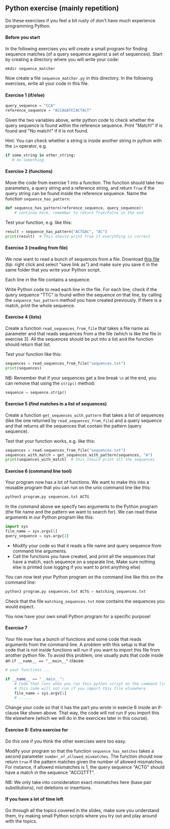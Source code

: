 

## Python exercise (mainly repetition)
Do these exercises if you feel a bit rusty of don't have much experience programming Python.

#### Before you start
In the following exercises you will create a small program for finding sequence matches (of a query sequence against a set of sequences). Start by creating a directory where you will write your code:
```
mkdir sequence_matcher
```

Now create a file `sequence_matcher.py` in this directory. In the following exercises, write all your code in this file.

#### Exercise 1 (if/else)

```python
query_sequence = "CCA"
reference_sequence = "ACCAGATCCACTACT"
````

Given the two variables above, write python code to check whether the query sequence is found within the reference sequence. Print "Match!" if is found and "No match!" if it is not found.

Hint: You can check whether a string is inside another string in python with the `in` operator, e.g. 
 ```python
 if some_string in other_string:
    # do something
```


#### Exercise 2 (functions)
Move the code from exercise 1 into a function. The function should take two parameters, a query string and a reference string, and return `True` if the query string can be found inside the reference sequence. Name the function `sequence_has_pattern`:

```python
def sequence_has_pattern(reference_sequence, query_sequence):
    # continue here, remember to return True/False in the end
```

Test your function, e.g. like this:
```python
result = sequence_has_pattern("ACTGAC", "AC")
print(result)  # This should print True if everything is correct
```


#### Exercise 3 (reading from file)
We now want to read a bunch of sequences from a file. Download [this file](https://raw.githubusercontent.com/ivargr/python-bioinformatics/master/repetition/sequences.txt) (tip: right click and select "save link as") and make sure you save it in the same folder that you write your Python script.

Each line in the file contains a sequence. 

Write Python code to read each line in the file. For each line, check if the query sequence "TTC" is found within the sequence on that line, by calling the `sequence_has_pattern` method you have created previously. If there is a match, print the whole sequence.


#### Exercise 4 (lists)

Create a function `read_sequences_from_file` that takes a file name as parameter and that reads sequences from a the file (which is like the file in exercise 3). All the sequences should be put into a list and the function should return that list.

Test your function like this:

```python
sequences = read_sequences_from_file("sequences.txt")
print(sequences)
```

NB: Remember that if your sequences get a line break `\n` at the end, you can remove that using the `strip()` method:
```python
sequence = sequence.strip()
```

#### Exercise 5 (find matches in a list of sequences)
Create a function `get_sequences_with_pattern` that takes a list of sequences (like the one returned by `read_sequences_from_file`) and a query sequence and that returns all the sequences that contain the pattern (query sequence).

Test that your function works, e.g. like this:
```python
sequences = read-sequences_from_file("sequences.txt")
sequences_with_match = get_sequences_with_pattern(sequences, "A")
print(sequences_with_match)  # this should print all the sequences
```

#### Exercise 6 (command line tool)
Your program now has a lot of functions. We want to make this into a reusable program that you can run on the unix command line like this:

```bash
python3 program.py sequences.txt ACTG
```

In the command above we specify two arguments to the Python program (the file name and the pattern we want to search for). We can read these arguments in our Python program like this:

```python
import sys
file_name = sys.argv[1]
query_sequence = sys.argv[2]
```

* Modify your code so that it reads a file name and query sequence from command line arguments. 
* Call the functions you have created, and print all the sequences that have a match, each sequence on a separate line, Make sure nothing else is printed (use logging if you want to print anything else)


You can now test your Python program on the command line like this on the command line:

```bash
python3 program.py sequences.txt ACTG > matching_sequences.txt
```

Check that the file `matching_sequences.txt` now contains the sequences you would expect.

You now have your own small Python program for a specific purpose!


#### Exercise 7
Your file now has a bunch of functions and some code that reads arguments from the command line. A problem with this setup is that the code that is not inside functions will run if you want to import this file from another python file. To avoid this problem, one usually puts that code inside an `if __name__ == "__main__"` clause:

```python
# your functions ...

if __name__ == "__main__":
    # Code that runs when you run this python script on the command line
    # this code will not run if you import this file elsewhere
    file_name = sys.argv[1]
    # ......
```

Change your code so that it has the part you wrote in exercie 6 inside an if-clause like shown above. That way, the code will not run if you import this file elsewhere (which we will do in the exercices later in this course).

#### Exercise 8: Extra exercise for
Do this one if you think the other exercises were too easy.

Modify your program so that the function `sequence_has_matches` takes a second parameter `number_of_allowed_mismatches`. The function should now return `true` if the pattern matches given the number of allowed mismatches. For instance, if allowed mismatches is 1, the query sequence "ACTG" should have a match in the sequence "ACCGTTT".

NB: We only take into consideration exact mismatches here (base pair substitutions), not deletions or insertions.


#### If you have a lot of time left
Go through all the topics covered in the slides, make sure you understand them, try making small Python scripts where you try out and play around with the topics.


